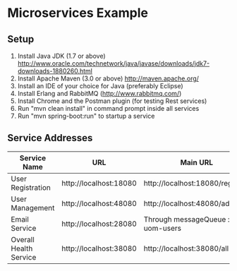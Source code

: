 # Microservices Example

## Setup 

1. Install Java JDK (1.7 or above) http://www.oracle.com/technetwork/java/javase/downloads/jdk7-downloads-1880260.html
2. Install Apache Maven (3.0 or above) http://maven.apache.org/
3. Install an IDE of your choice for Java (preferably Eclipse)
4. Install Erlang and RabbitMQ (http://www.rabbitmq.com/)
5. Install Chrome and the Postman plugin (for testing Rest services)
6. Run "mvn clean install" in command prompt inside all services
7. Run "mvn spring-boot:run" to startup a service

## Service Addresses

Service Name | URL | Main URL
------------ | --- | --------
User Registration | http://localhost:18080 | http://localhost:18080/register
User Management | http://localhost:48080 | http://localhost:48080/addUser
Email Service | http://localhost:28080 | Through messageQueue : uom-users
Overall Health Service | http://localhost:38080 | http://localhost:38080/all
